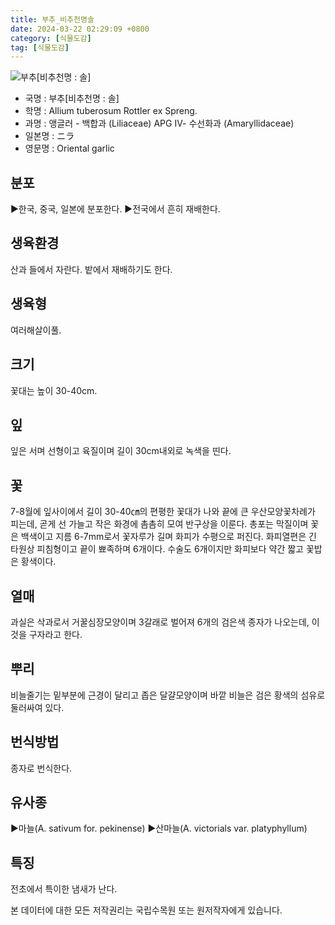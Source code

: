 ```yaml
---
title: 부추_비추천명솔
date: 2024-03-22 02:29:09 +0800
category: [식물도감]
tag: [식물도감]
---
```




![부추[비추천명 : 솔]](/fileUpload/plants/basic/Liliaceae/Allium/8718/1_th2.JPG)
- 국명 : 부추[비추천명 : 솔]
- 학명 : Allium tuberosum Rottler ex Spreng.
- 과명 : 앵글러 - 백합과 (Liliaceae) APG Ⅳ- 수선화과 (Amaryllidaceae)
- 일본명 : ニラ
- 영문명 : Oriental garlic


## 분포
▶한국, 중국, 일본에 분포한다.▶전국에서 흔히 재배한다.
## 생육환경
산과 들에서 자란다. 밭에서 재배하기도 한다.
## 생육형
여러해살이풀.
## 크기
꽃대는 높이 30-40cm.
## 잎
잎은 서며 선형이고 육질이며 길이 30cm내외로 녹색을 띤다.
## 꽃
7-8월에 잎사이에서 길이 30-40㎝의 편평한 꽃대가 나와 끝에 큰 우산모양꽃차례가 피는데, 곧게 선 가늘고 작은 화경에 촘촘히 모여 반구상을 이룬다. 총포는 막질이며 꽃은 백색이고 지름 6-7mm로서 꽃자루가 길며 화피가 수평으로 퍼진다. 화피열편은 긴 타원상 피침형이고 끝이 뾰족하며 6개이다. 수술도 6개이지만 화피보다 약간 짧고 꽃밥은 황색이다.
## 열매
과실은 삭과로서 거꿀심장모양이며 3갈래로 벌어져 6개의 검은색 종자가 나오는데, 이것을 구자라고 한다.
## 뿌리
비늘줄기는 밑부분에 근경이 달리고 좁은 달걀모양이며 바깥 비늘은 검은 황색의 섬유로 둘러싸여 있다.
## 번식방법
종자로 번식한다.
## 유사종
▶마늘(A. sativum for. pekinense)▶산마늘(A. victorials var. platyphyllum)
## 특징
전초에서 특이한 냄새가 난다.






본 데이터에 대한 모든 저작권리는 국립수목원 또는 원저작자에게 있습니다.
